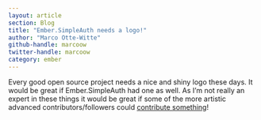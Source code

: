 ```yaml
---
layout: article
section: Blog
title: "Ember.SimpleAuth needs a logo!"
author: "Marco Otte-Witte"
github-handle: marcoow
twitter-handle: marcoow
category: ember
---
```


Every good open source project needs a nice and shiny logo these days. It would be great if Ember.SimpleAuth had one as well. As I’m not really an expert in these things it would be great if some of the more artistic advanced contributors/followers could [contribute something](https://github.com/simplabs/ember-simple-auth/issues/152)!